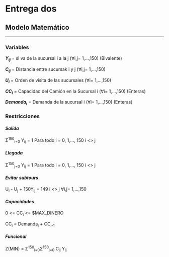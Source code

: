 # Entrega dos

## Modelo Matemático
--------------------------------------------------------
### Variables
***Y<sub>ij</sub>*** = si va de la sucursal i a la j (∀i,j= 1,...,150) (Bivalente)

***C<sub>ij</sub>*** = Distancia entre sucursak i y j (∀i,j= 1,...,150)

***U<sub>i</sub>*** = Orden de visita de las sucursales (∀i= 1,...,150)

***CC<sub>i</sub>*** = Capacidad del Camión en la Sucursal i (∀i= 1,...,150) (Enteras)

***Demanda<sub>i</sub>*** = Demanda de la sucursal i (∀i= 1,...,150) (Enteras)

### Restricciones

#### ***Salida***
Σ<sup>150</sup><sub>i=0</sub>  Y<sub>ij</sub> = 1  Para todo i = 0, 1,..., 150            i <> j

#### ***Llegada***
Σ<sup>150</sup><sub>j=0</sub> Y<sub>ij</sub> = 1  Para todo i = 0, 1,..., 150             i <> j

#### ***Evitar subtours***
U<sub>i</sub> - U<sub>j</sub> + 150Y<sub>ij</sub> = 149                                   i <> j  ∀i,j= 1,...,150

#### ***Capacidades***
0 <= CC<sub>i</sub> <= $MAX_DINERO

CC<sub>i</sub> = Demanda<sub>j</sub> + CC<sub>i-1</sub>

#### ***Funcional***
Z(MIN) = Σ<sup>150</sup><sub>i=0</sub>Σ<sup>150</sup><sub>j=0</sub> C<sub>ij</sub> Y<sub>ij</sub>
